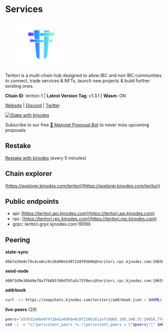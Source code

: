 # Services

<figure><img src="https://raw.githubusercontent.com/kj89/cosmos-images/main/logos/teritori.png" width="150" alt=""><figcaption></figcaption></figure>

Teritori is a multi-chain hub designed to allow IBC and non IBC communities  to connect, trade services & NFTs, launch new projects & build further existing ones.

**Chain ID**: teritori-1 | **Latest Version Tag**: v1.3.1 | **Wasm**: ON

[Website](https://teritori.com) | [Discord](https://discord.gg/teritori) | [Twitter](https://twitter.com/TeritoriNetwork)

[![Stake with kjnodes](https://i.ibb.co/cr44Q8j/button-stake-with-kjnodes.png)](https://restake.app/teritori/torivaloper184ln03hkpt75uhrrr26f66kvcqvf4yn4nc2xjm)

Subscribe to our free [🤖 Mainnet Proposal Bot](https://t.me/kjnodes_proposal_bot) to never miss upcoming proposals

## Restake

[Restake with kjnodes](https://restake.app/teritori/torivaloper184ln03hkpt75uhrrr26f66kvcqvf4yn4nc2xjm) (every 5 minutes)
## Chain explorer
[https://explorer.kjnodes.com/teritori](https://explorer.kjnodes.com/teritori)

## Public endpoints

* api: [https://teritori.api.kjnodes.com](https://teritori.api.kjnodes.com)
* rpc: [https://teritori.rpc.kjnodes.com](https://teritori.rpc.kjnodes.com)
* grpc: teritori.grpc.kjnodes.com:19090

## Peering

**state-sync**

```text
d9bfa29e0cf9c4ce0cc9c26d98e5d97228f93b0b@teritori.rpc.kjnodes.com:19656
```

**seed-node**

```text
400f3d9e30b69e78a7fb891f60d76fa3c73f0ecc@teritori.rpc.kjnodes.com:19659
```

**addrbook**
```bash
curl -Ls https://snapshots.kjnodes.com/teritori/addrbook.json > $HOME/.teritorid/config/addrbook.json
```

**live-peers** (29)
```bash
peers="a57b53a46e6f473b42a6db6e0c0f216b1611efcb@65.108.240.52:26656,7fed06d0391518f81f56fd8fbe964558f3b7d9da@37.59.21.96:15956,44b2bf9d970aece0531d3d939c5c546a7ac9201a@34.219.76.190:26656,8e1e342208f400bb10677617d4f08b31a3b48877@138.201.61.159:26656,ebc272824924ea1a27ea3183dd0b9ba713494f83@95.214.52.139:27166,6ef7a8bc7a3cc0856594f12570e8f2282a099dcf@65.109.93.152:26796,89757803f40da51678451735445ad40d5b15e059@134.65.192.221:26656,6085c32b26fb1baa4b16b426f5d56f2fff81cfc7@135.181.165.246:26656,e726816f42831689eab9378d5d577f1d06d25716@176.9.188.21:26656,2b4f46e601fb4ede2a0c98976337e3afdaa50dac@65.108.238.102:15956,3594b73f909a9c4b87cfe6a361ef8b2b51124dd5@65.109.69.59:15956,41caa4106f68977e3a5123e56f57934a2d34a1c1@185.16.38.210:27166,e1b058e5cfa2b836ddaa496b10911da62dcf182e@138.201.8.248:26656,63c28f10976800fd783930067d3d3a4eef358b28@173.215.85.171:20070,15e7d5ef19a373da5ca7aebbe3b57203f21e0a07@198.244.179.127:26656,8f28518afd31a42ea81bb3232a50ab0cec4dcdf7@51.158.236.131:26656,0b27217386756577e1eadf00c4169dc8f041e522@51.210.7.219:26656,c670830fdf60374f008fa4a4eb851deddcdaef5b@65.109.88.107:46656,17308ce7e097819743a01c0d30fedaa27e9f16a4@141.95.65.73:15956,82ebb17ddac20928fb8107201dad9f5aea7f9132@198.244.200.3:26656,b336b83d9bab0b8cf96a3833efcbc196fab63fdd@212.95.51.215:36656,67a266c2819ef727e51232365d98db017e82b1c3@135.181.62.108:26686,409c8a2b94d3835419127521347355ae47f07dd3@5.181.190.157:27656,5a98d637a16b16bf425a4a785c9d11a7d1e5b8a0@65.21.131.215:26736,e3374c3d25a36f06662fa150043e5e6529d11570@88.198.32.17:31656,d9bfa29e0cf9c4ce0cc9c26d98e5d97228f93b0b@65.109.88.38:19656,5057950d34b67a67325f02949703388c4a35c1dd@154.53.59.87:19656,46b7ae20e3cc4264076a91c3601f3894a021a80d@65.108.6.45:36656,ad347ea1ec920d12ccda2341348bcc89687739ef@88.99.164.158:38026"
sed -i -e "s|^persistent_peers *=.*|persistent_peers = \"$peers\"|" $HOME/.teritorid/config/config.toml
```
